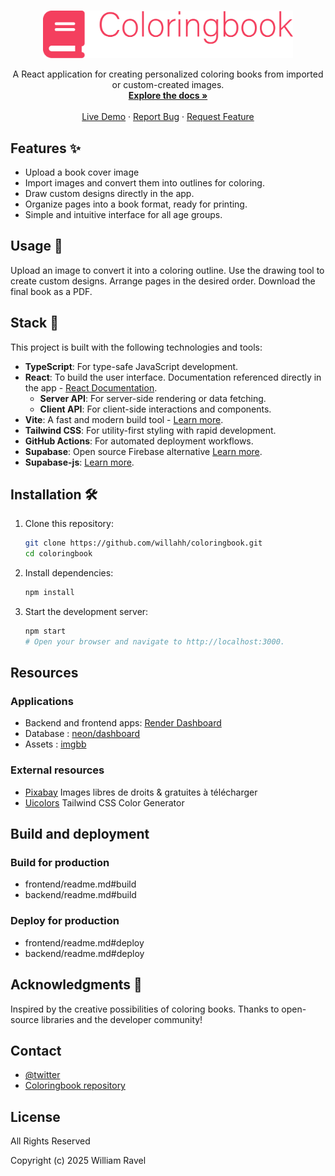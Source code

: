 <br />
<p align="center">
<a href="documents/coloringbook_logo_wide.png">
    <img src="documents/coloringbook_logo_wide.png" alt="Coloring Book" width="400" >
  </a>

  <p align="center">
    A React application for creating personalized coloring books from imported or custom-created images.
    <br />
    <a href="https://github.com/willahh/coloringbook"><strong>Explore the docs »</strong></a>
    <br />
    <br />
    <a href="https://coloringbook-frontend.onrender.com/">Live Demo</a>
    ·
    <a href="https://github.com/willahh/coloringbook/issues">Report Bug</a>
    ·
    <a href="https://github.com/willahh/coloringbook/issues">Request Feature</a>
  </p>
</p>

## Features ✨
- Upload a book cover image
- Import images and convert them into outlines for coloring.
- Draw custom designs directly in the app.
- Organize pages into a book format, ready for printing.
- Simple and intuitive interface for all age groups.


## Usage 📖
Upload an image to convert it into a coloring outline.
Use the drawing tool to create custom designs.
Arrange pages in the desired order.
Download the final book as a PDF.

## Stack 🧰
This project is built with the following technologies and tools:

- **TypeScript**: For type-safe JavaScript development.  
- **React**: To build the user interface. Documentation referenced directly in the app - [React Documentation](https://react.dev/reference/react).  
  - **Server API**: For server-side rendering or data fetching.  
  - **Client API**: For client-side interactions and components.  
- **Vite**: A fast and modern build tool - [Learn more](https://vite.dev/).  
- **Tailwind CSS**: For utility-first styling with rapid development.  
- **GitHub Actions**: For automated deployment workflows.  
- **Supabase**: Open source Firebase alternative [Learn more](https://supabase.com/).
- **Supabase-js**: [Learn more](https://supabase.com/docs/reference/javascript/start).

## Installation 🛠️

1. Clone this repository:
   ```bash
   git clone https://github.com/willahh/coloringbook.git
   cd coloringbook
   ```

2. Install dependencies:
   ```bash
   npm install
   ```

3. Start the development server:
   ```bash
   npm start
   # Open your browser and navigate to http://localhost:3000.
   ```



## Resources

### Applications
- Backend and frontend apps: [Render Dashboard](https://dashboard.render.com)
- Database : [neon/dashboard](https://console.neon.tech/app/projects/icy-butterfly-57903853/branches/br-orange-art-a2b2bsgu/tables?database=neondb)
- Assets : [imgbb](https://ibb.co/album/ymHQ4d)

### External resources
- [Pixabay](https://pixabay.com/fr/) Images libres de droits & gratuites à télécharger 
- [Uicolors](https://uicolors.app/create) Tailwind CSS Color Generator





## Build and deployment
### Build for production
- frontend/readme.md#build
- backend/readme.md#build


### Deploy for production
- frontend/readme.md#deploy
- backend/readme.md#deploy

## Acknowledgments 🙏
Inspired by the creative possibilities of coloring books.
Thanks to open-source libraries and the developer community!


## Contact
- [@twitter](https://twitter.com/willahhravel)
- [Coloringbook repository](https://github.com/willahh/coloringbook)


## License
All Rights Reserved

Copyright (c) 2025 William Ravel
